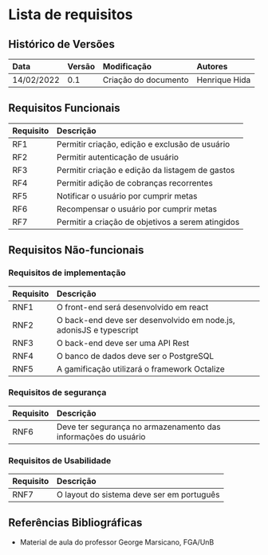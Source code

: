 # Lista de requisitos

## Histórico de Versões
|Data|Versão|Modificação|Autores|
|:---|:-----|:----------|:------|
|14/02/2022|0.1|Criação do documento |Henrique Hida|

## Requisitos Funcionais
| Requisito |Descrição|
|:---|:-----|
| RF1 | Permitir criação, edição e exclusão de usuário  |
| RF2 | Permitir autenticação de usuário|
| RF3 | Permitir criação e edição da listagem de gastos|
| RF4 | Permitir adição de cobranças recorrentes |
| RF5 | Notificar o usuário por cumprir metas|
| RF6 | Recompensar o usuário por cumprir metas|
| RF7 | Permitir a criação de objetivos a serem atingidos|

## Requisitos Não-funcionais 
### Requisitos de implementação
| Requisito |Descrição|
|:---|:-----|
| RNF1 | O front-end será desenvolvido em react  |
| RNF2 | O back-end deve ser desenvolvido em node.js, adonisJS e typescript|
| RNF3 | O back-end deve ser uma API Rest|
| RNF4 | O banco de dados deve ser o PostgreSQL |
| RNF5 | A gamificação utilizará o framework Octalize|

### Requisitos de segurança
| Requisito |Descrição|
|:---|:-----|
| RNF6 | Deve ter segurança no armazenamento das informações do usuário  |

### Requisitos de Usabilidade 
| Requisito |Descrição|
|:---|:-----|
| RNF7 | O layout do sistema deve ser em português  |

## Referências Bibliográficas
* Material de aula do professor George Marsicano, FGA/UnB